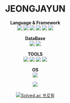 
<!--
**jeongjayun/jeongjayun** is a ✨ _special_ ✨ repository because its `README.md` (this file) appears on your GitHub profile.

Here are some ideas to get you started:

- 🔭 I’m currently working on ...
- 🌱 I’m currently learning ...
- 👯 I’m looking to collaborate on ...
- 🤔 I’m looking for help with ...
- 💬 Ask me about ...
- 📫 How to reach me: ...
- 😄 Pronouns: ...
- ⚡ Fun fact: ...
-->

<div align="center">
  
  # JEONGJAYUN

  **Language & Framework**<br>
  <img src="https://img.shields.io/badge/Java-007396?style=flat&logo=Java&logoColor=white" /> <!--자바-->
	<img src="https://img.shields.io/badge/HTML5-E34F26?style=flat&logo=HTML5&logoColor=white" /> <!--HTML5-->
	<img src="https://img.shields.io/badge/CSS3-1572B6?style=flat&logo=CSS3&logoColor=white" /> <!--CSS3-->
  <img src="https://img.shields.io/badge/JavaScript-F7DF1E?style=flat&logo=JavaScript&logoColor=white" /> <!--자바스크립트-->
  <img src="https://img.shields.io/badge/BootStrap-7952B3?style=flat&logo=BootStrap&logoColor=white" /> <!--부트스트랩-->
  <img src="https://img.shields.io/badge/Spring-6DB33F?style=flat&logo=SPRING&logoColor=white" /> <!--스프링-->

  **DataBase**<br>
  <img src="https://img.shields.io/badge/Oracle-F80000?style=flat&logo=Oracle SQL&logoColor=white" /> <!--오라클-->
  <img src="https://img.shields.io/badge/MySQL-4479A1?style=flat&logo=MySQL&logoColor=white" /> <!--MySQL-->
  
  **TOOLS**<br>
  <img src="https://img.shields.io/badge/eclipseide-000000?style=flat&logo=Eclipse IDE&logoColor=white" /> <!--이클립스-->
  <img src="https://img.shields.io/badge/intellijidea-000000?style=flat&logo=IntelliJ IDEA&logoColor=white" /> <!--인텔리제이-->
  <img src="https://img.shields.io/badge/visualstudiocode-007ACC?style=flat&logo=Visual Studio Code&logoColor=white" /> <!--비주얼 스튜디오 코드-->
  <img src="https://img.shields.io/badge/apachetomcat-F8DC75?style=flat&logo=Apache Tomcat&logoColor=white" /> <!--톰캣-->

  **OS**<br>
  <img src="https://img.shields.io/badge/macOS-000000?style=flat&logo=macOS&logoColor=white" /> <!--Mac-->
  
  <img src="https://github-readme-stats.vercel.app/api/top-langs/?username=jeongjayun&layout=compact"><br><br>
  [![Solved.ac
프로필](http://mazassumnida.wtf/api/v2/generate_badge?boj=1252564)](https://solved.ac/1252564)

</div>
